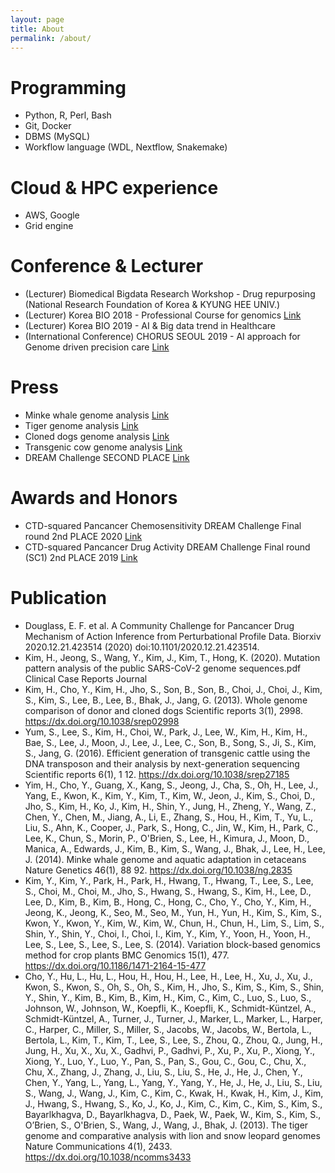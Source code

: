 ```yaml
---
layout: page
title: About
permalink: /about/
---
```


# Programming 
- Python, R, Perl, Bash
- Git, Docker
- DBMS (MySQL)
- Workflow language (WDL, Nextflow, Snakemake)

# Cloud & HPC experience
- AWS, Google
- Grid engine

# Conference & Lecturer
- (Lecturer) Biomedical Bigdata Research Workshop - Drug repurposing (National Research Foundation of Korea & KYUNG HEE UNIV.)
- (Lecturer) Korea BIO 2018 - Professional Course for genomics [Link](http://www.koreabio.org/)
- (Lecturer) Korea BIO 2019 - AI & Big data trend in Healthcare 
- (International Conference) CHORUS SEOUL 2019 - AI approach for Genome driven precision care [Link](http://www.choruscardiology.com/)

# Press
- Minke whale genome analysis [Link](https://www.bioin.or.kr/board.do?cmd=view&bid=research&num=241080)
- Tiger genome analysis [Link](https://www.hankyung.com/finance/article/2013092397156)
- Cloned dogs genome analysis [Link](https://news.joins.com/article/12922659)
- Transgenic cow genome analysis [Link](https://m.etnews.com/20160629000466?obj=Tzo4OiJzdGRDbGFzcyI6Mjp7czo3OiJyZWZlcmVyIjtOO3M6NzoiZm9yd2FyZCI7czoxMzoid2ViIHRvIG1vYmlsZSI7fQ%3D%3D)
- DREAM Challenge SECOND PLACE [Link](http://www.medigatenews.com/news/1848299958)

# Awards and Honors 
- CTD-squared Pancancer Chemosensitivity DREAM Challenge Final round 2nd PLACE 2020 [Link](https://www.synapse.org/#!Synapse:syn21763589/wiki/)
- CTD-squared Pancancer Drug Activity DREAM Challenge Final round (SC1) 2nd PLACE 2019 [Link](https://www.synapse.org/#!Synapse:syn20968331/wiki/)

# Publication
- Douglass, E. F. et al. A Community Challenge for Pancancer Drug Mechanism of Action Inference from Perturbational Profile Data. Biorxiv 2020.12.21.423514 (2020) doi:10.1101/2020.12.21.423514.
- Kim, H., Jeong, S., Wang, Y., Kim, J., Kim, T., Hong, K. (2020). Mutation pattern analysis of the public SARS-CoV-2 genome sequences.pdf Clinical Case Reports Journal
- Kim, H., Cho, Y., Kim, H., Jho, S., Son, B., Son, B., Choi, J., Choi, J., Kim, S., Kim, S., Lee, B., Lee, B., Bhak, J., Jang, G. (2013). Whole genome comparison of donor and cloned dogs Scientific reports  3(1), 2998. https://dx.doi.org/10.1038/srep02998
- Yum, S., Lee, S., Kim, H., Choi, W., Park, J., Lee, W., Kim, H., Kim, H., Bae, S., Lee, J., Moon, J., Lee, J., Lee, C., Son, B., Song, S., Ji, S., Kim, S., Jang, G. (2016). Efficient generation of transgenic cattle using the DNA transposon and their analysis by next-generation sequencing Scientific reports  6(1), 1 12. https://dx.doi.org/10.1038/srep27185
- Yim, H., Cho, Y., Guang, X., Kang, S., Jeong, J., Cha, S., Oh, H., Lee, J., Yang, E., Kwon, K., Kim, Y., Kim, T., Kim, W., Jeon, J., Kim, S., Choi, D., Jho, S., Kim, H., Ko, J., Kim, H., Shin, Y., Jung, H., Zheng, Y., Wang, Z., Chen, Y., Chen, M., Jiang, A., Li, E., Zhang, S., Hou, H., Kim, T., Yu, L., Liu, S., Ahn, K., Cooper, J., Park, S., Hong, C., Jin, W., Kim, H., Park, C., Lee, K., Chun, S., Morin, P., O'Brien, S., Lee, H., Kimura, J., Moon, D., Manica, A., Edwards, J., Kim, B., Kim, S., Wang, J., Bhak, J., Lee, H., Lee, J. (2014). Minke whale genome and aquatic adaptation in cetaceans Nature Genetics  46(1), 88 92. https://dx.doi.org/10.1038/ng.2835
- Kim, Y., Kim, Y., Park, H., Park, H., Hwang, T., Hwang, T., Lee, S., Lee, S., Choi, M., Choi, M., Jho, S., Hwang, S., Hwang, S., Kim, H., Lee, D., Lee, D., Kim, B., Kim, B., Hong, C., Hong, C., Cho, Y., Cho, Y., Kim, H., Jeong, K., Jeong, K., Seo, M., Seo, M., Yun, H., Yun, H., Kim, S., Kim, S., Kwon, Y., Kwon, Y., Kim, W., Kim, W., Chun, H., Chun, H., Lim, S., Lim, S., Shin, Y., Shin, Y., Choi, I., Choi, I., Kim, Y., Kim, Y., Yoon, H., Yoon, H., Lee, S., Lee, S., Lee, S., Lee, S. (2014). Variation block-based genomics method for crop plants BMC Genomics  15(1), 477. https://dx.doi.org/10.1186/1471-2164-15-477
- Cho, Y., Hu, L., Hu, L., Hou, H., Hou, H., Lee, H., Lee, H., Xu, J., Xu, J., Kwon, S., Kwon, S., Oh, S., Oh, S., Kim, H., Jho, S., Kim, S., Kim, S., Shin, Y., Shin, Y., Kim, B., Kim, B., Kim, H., Kim, C., Kim, C., Luo, S., Luo, S., Johnson, W., Johnson, W., Koepfli, K., Koepfli, K., Schmidt-Küntzel, A., Schmidt-Küntzel, A., Turner, J., Turner, J., Marker, L., Marker, L., Harper, C., Harper, C., Miller, S., Miller, S., Jacobs, W., Jacobs, W., Bertola, L., Bertola, L., Kim, T., Kim, T., Lee, S., Lee, S., Zhou, Q., Zhou, Q., Jung, H., Jung, H., Xu, X., Xu, X., Gadhvi, P., Gadhvi, P., Xu, P., Xu, P., Xiong, Y., Xiong, Y., Luo, Y., Luo, Y., Pan, S., Pan, S., Gou, C., Gou, C., Chu, X., Chu, X., Zhang, J., Zhang, J., Liu, S., Liu, S., He, J., He, J., Chen, Y., Chen, Y., Yang, L., Yang, L., Yang, Y., Yang, Y., He, J., He, J., Liu, S., Liu, S., Wang, J., Wang, J., Kim, C., Kim, C., Kwak, H., Kwak, H., Kim, J., Kim, J., Hwang, S., Hwang, S., Ko, J., Ko, J., Kim, C., Kim, C., Kim, S., Kim, S., Bayarlkhagva, D., Bayarlkhagva, D., Paek, W., Paek, W., Kim, S., Kim, S., O’Brien, S., O'Brien, S., Wang, J., Wang, J., Bhak, J. (2013). The tiger genome and comparative analysis with lion and snow leopard genomes Nature Communications  4(1), 2433. https://dx.doi.org/10.1038/ncomms3433
 
[jekyll-organization]: https://github.com/jekyll

